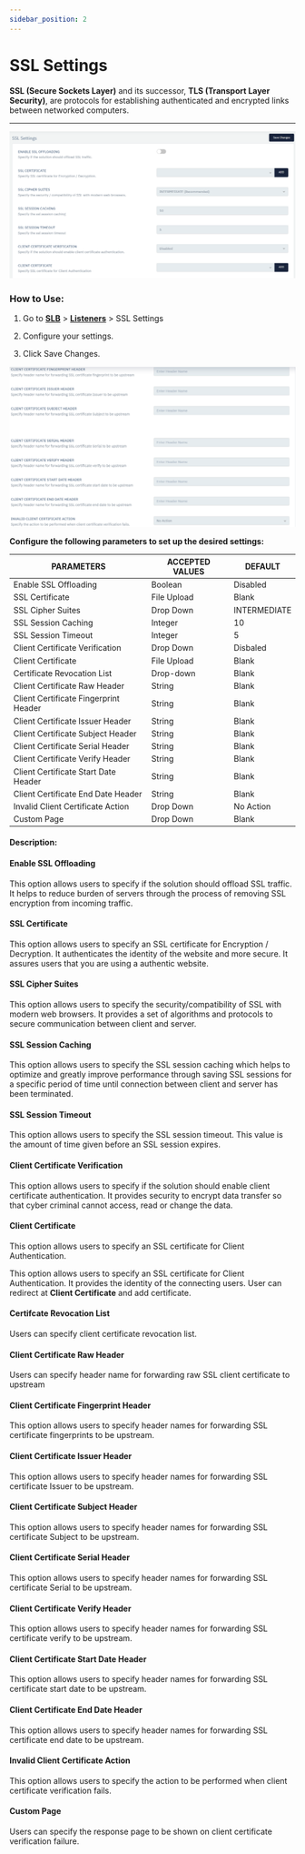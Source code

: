 ```yaml
---
sidebar_position: 2
---
```


# SSL Settings
**SSL (Secure Sockets Layer)** and its successor, **TLS (Transport Layer Security)**, are protocols for establishing authenticated and encrypted links between networked computers.

---
![SSL Settings](/img/adc/sslsettings1.png)

### How to Use:

1. Go to [**SLB**](/adc/docs) > [**Listeners**](../listeners/) > SSL Settings

2. Configure your settings.

3. Click Save Changes. 

![SSL Settings2](/img/adc/sslsettings2.png)

**Configure the following parameters to set up the desired settings:**

| PARAMETERS                            | ACCEPTED VALUES | DEFAULT      |
|---------------------------------------|-----------------|--------------|
| Enable SSL Offloading                 | Boolean         | Disabled     |
| SSL Certificate                       | File Upload     | Blank        |
| SSL Cipher Suites                     | Drop Down       | INTERMEDIATE |
| SSL Session Caching                   | Integer         | 10           |
| SSL Session Timeout                   | Integer         | 5            |
| Client Certificate Verification       | Drop Down       | Disbaled     |
| Client Certificate                    | File Upload     | Blank        |
| Certificate Revocation List           | Drop-down       | Blank        |
| Client Certificate Raw Header         | String          | Blank        |
| Client Certificate Fingerprint Header | String          | Blank        |
| Client Certificate Issuer Header      | String          | Blank        |
| Client Certificate Subject Header     | String          | Blank        |
| Client Certificate Serial Header      | String          | Blank        |
| Client Certificate Verify Header      | String          | Blank        |
| Client Certificate Start Date Header  | String          | Blank        |
| Client Certificate End Date Header    | String          | Blank        |
| Invalid Client Certificate Action     | Drop Down       | No Action    |
| Custom Page                           | Drop Down       | Blank        |


#### Description:

#### Enable SSL Offloading

This option allows users to specify if the solution should offload SSL traffic. It helps to reduce burden of servers through the process of removing SSL encryption from incoming traffic.

#### SSL Certificate

This option allows users to specify an SSL certificate for Encryption / Decryption. It authenticates the identity of the website and more secure. It assures users that you are using a authentic website.

#### SSL Cipher Suites

This option allows users to specify the security/compatibility of SSL with modern web browsers. It provides a set of algorithms and protocols to secure communication between client and server.

#### SSL Session Caching

This option allows users to specify the SSL session caching which helps to optimize and greatly improve performance through saving SSL sessions for a specific period of time until connection between client and server has been terminated.

#### SSL Session Timeout

This option allows users to specify the SSL session timeout. This value is the amount of time given  before an SSL session expires.

#### Client Certificate Verification

This option allows users to specify if the solution should enable client certificate authentication. It provides security to encrypt data transfer so that cyber criminal cannot access, read or change the data.

#### Client Certificate

This option allows users to specify an SSL certificate for Client Authentication.

This option allows users to specify an SSL certificate for Client Authentication. It provides the identity of the connecting users. User can redirect at **Client Certificate** and add certificate.

#### Certifcate Revocation List

Users can specify client certificate revocation list.

#### Client Certificate Raw Header

Users can specify header name for forwarding raw SSL client certificate to upstream

#### Client Certificate Fingerprint Header

This option allows users to specify header names for forwarding SSL certificate fingerprints to be upstream.

#### Client Certificate Issuer Header

This option allows users to specify header names for forwarding SSL certificate Issuer to be upstream.

#### Client Certificate Subject Header

This option allows users to specify header names for forwarding SSL certificate Subject to be upstream.

#### Client Certificate Serial Header


This option allows users to specify header names for forwarding SSL certificate Serial to be upstream.

#### Client Certificate Verify Header

This option allows users to specify header names for forwarding SSL certificate verify to be upstream.

#### Client Certificate Start Date Header

This option allows users to specify header names for forwarding SSL certificate start date to be upstream.

#### Client Certificate End Date Header

This option allows users to specify header names for forwarding SSL certificate end date to be upstream.

#### Invalid Client Certificate Action

This option allows users to specify the action to be performed when client certificate verification fails.

#### Custom Page

Users can specify the response page to be shown on client certificate verification failure.